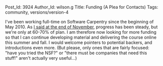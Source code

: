 Post_Id: 3924
Author_Id: wilson.g
Title: Funding (A Plea for Contacts)
Tags: community, versions/version-4

<p>I've been working full-time on Software Carpentry since the beginning of May 2010. As <a href="{{root_path}}/blog/2010/11/hours-so-far.html">I said at the end of November</a>, progress has been steady, but we're only at 60-70% of plan. I am therefore now looking for more funding so that I can continue developing material and delivering the course online this summer and fall. I would welcome pointers to potential backers, and introductions even more. (But please, only ones that are fairly focused: "have you tried the NSF?" or "there must be companies that need this stuff!" aren't actually very useful...)</p>
